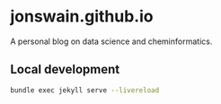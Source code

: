 # jonswain.github.io

A personal blog on data science and cheminformatics.

## Local development

```zsh
bundle exec jekyll serve --livereload
```